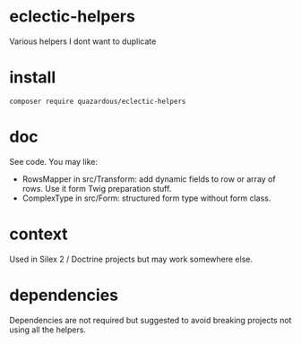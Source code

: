 # eclectic-helpers
Various helpers I dont want to duplicate

# install
    composer require quazardous/eclectic-helpers

# doc
See code. You may like:
- RowsMapper in src/Transform: add dynamic fields to row or array of rows. Use it form Twig preparation stuff.
- ComplexType in src/Form: structured form type without form class.

# context
Used in Silex 2 / Doctrine projects but may work somewhere else.

# dependencies
Dependencies are not required but suggested to avoid breaking projects not using all the helpers.